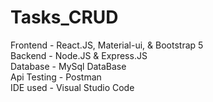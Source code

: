 # Tasks_CRUD

Frontend - React.JS, Material-ui, & Bootstrap 5\
Backend - Node.JS & Express.JS\
Database - MySql DataBase\
Api Testing - Postman\
IDE used - Visual Studio Code

